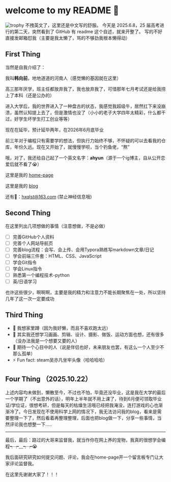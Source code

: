 # welcome to my README 👋
![trophy](https://github-profile-trophy.vercel.app/?username=Flygreenbaby)
不拽英文了，这里还是中文写的舒服。
今天是 2025.6.8，25 届高考进行的第二天，突然看到了 GitHub 有 readme 这个自述，就来开整了。
写的不好直接发邮箱怼我（主要是我太懒了，骂的不够劲我根本懒得动）

## First Thing

当然是自我介绍了：

我叫**韩向前**，地地道道的河南人（感觉懒的基因就在这里）

高三那年厌学，班主任都放弃我了，我也放弃我了，可惜那年七月考试还是给我捞上了本科（还是公办的）

进入大学后，我的世界进入了一种盘古的状态，我感觉我超级牛，居然扛下来没崩溃，虽然认知提上去了，但是激情也没了（小小的老子大学四年太精彩，什么都干过，好学生坏学生打工创业等等）

现在在延毕，预计延毕两年，在2026年6月底毕业

前三年对于编程只有需要学的想法，但执行力始终不够，不怀疑的可以去看我的仓库，年份久远。现在又开始了，就慢慢学呗，当个钓鱼佬，“熬”

哦，对了，我还给自己起了一个英文名字：**ahyun**（源于一个ig博主，自从公开恋爱后就不看了😭）

这里是我的 [home-page](ahyun.org.cn)

这里是我的 [blog](blog.ahyun.org.cn)

还有📮：<hxqlst@163.com> (禁止神经信息哦)



## Second Thing

在这里列出几项想做的事情（注意想做，不是必做）

- [ ] 完善GitHub个人资料
- [ ] 完善个人网站导航页
- [ ] 完善blog流程：会写、会上传、会用Typora熟练写markdown文章/日记
- [ ] 学会前端三件套：HTML、CSS、JavaScript
- [ ] 学会Git指令
- [ ] 学会Linux指令
- [ ] 熟悉第一个编程技术-python
- [ ] 英/日语学习

也许这些很少，啊啊啊，主要是我的精力和注意力不能长期聚焦在一处，所以坚持几年了这一次一定要成功  

## Third Thing

- 🔭 我想家里蹲（因为我好懒，而且不喜欢跑太远）
- 🌱 其实我还想学习画画、剪辑、设计、摄影、做饭、运动方面也想，还有很多（没办法我是一个想要又要的人）
- 🤔 期待一个心目中的人（说是伴侣也好，未来朋友也罢，有这么一个人至少不那么孤单）
- ⚡ Fun fact: steam吴亦凡坐牢头像（哈哈哈哈）

## Four Thing （2025.10.22）
上述内容均未做到，懒散至今，不过也不怕，毕竟还没毕业，这是我在大学的最后一个学期了（不出意外的话），明年上半年就不用上课了，待到6月便可领取毕业证/学位证，很想考研，但是每天的枯燥生活哦已经把我淹没，连打游戏的心也渐渐冷了。今日发现在不使用科学上网的情况下，我无法访问我的blog，看来是需要整理一下了，然后看着再整理整理，后面也把blog做一下，分享一些事情，当然评论我也想整一下.....
***

最后，最后：路过的大哥来监督我，就当作你在网上养的宠物，我真的很想学会编程┭┮﹏┭┮😭

我后面研究研究如何提交问题、评论，我会在home-page开一个留言板专门让大家评论监督我。

在这里先谢谢大家了！！！

